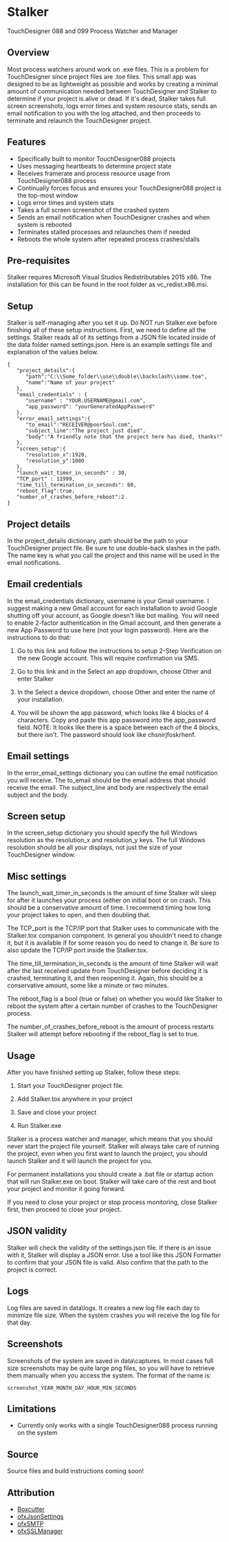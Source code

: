 # Stalker
TouchDesigner 088 and 099 Process Watcher and Manager

## Overview
Most process watchers around work on .exe files. This is a problem for TouchDesigner since project files are .toe files. This small app was designed to be as lightweight as possible and works by creating a minimal amount of communication needed between TouchDesigner and Stalker to determine if your project is alive or dead. If it's dead, Stalker takes full screen screenshots, logs error times and system resource stats, sends an email notification to you with the log attached, and then proceeds to terminate and relaunch the TouchDesigner project.

## Features
* Specifically built to monitor TouchDesigner088 projects
* Uses messaging heartbeats to determine project state
* Receives framerate and process resource usage from TouchDesigner088 process
* Continually forces focus and ensures your TouchDesigner088 project is the top-most window
* Logs error times and system stats
* Takes a full screen screenshot of the crashed system
* Sends an email notification when TouchDesigner crashes and when system is rebooted
* Terminates stalled processes and relaunches them if needed
* Reboots the whole system after repeated process crashes/stalls

## Pre-requisites
Stalker requires Microsoft Visual Studios Redistributables 2015 x86. The installation for this can be found in the root folder as vc_redist.x86.msi.

## Setup
Stalker is self-managing after you set it up. Do NOT run Stalker.exe before finishing all of these setup instructions.
First, we need to define all the settings. Stalker reads all of its settings from a JSON file located inside of the data folder named settings.json. Here is an example settings file and explanation of the values below.

```
{
   "project_details":{
      "path":"C:\\Some_folder\\use\\double\\backslash\\some.toe",
      "name":"Name of your project"
   },
   "email_credentials" : {
      "username" : "YOUR.USERNAME@gmail.com",
      "app_password": "yourGeneratedAppPassword"
   },
   "error_email_settings":{
      "to_email":"RECEIVER@poorSoul.com",
      "subject_line":"The project just died",
      "body":"A friendly note that the project here has died, thanks!"
   },
   "screen_setup":{
      "resolution_x":1920,
      "resolution_y":1080
   },
   "launch_wait_timer_in_seconds" : 30,
   "TCP_port" : 11999,
   "time_till_termination_in_seconds": 60,
   "reboot_flag":true,
   "number_of_crashes_before_reboot":2
}
```

## Project details
In the project_details dictionary, path should be the path to your TouchDesigner project file. Be sure to use double-back slashes in the path. The name key is what you call the project and this name will be used in the email notifications.

## Email credentials
In the email_credentials dictionary, username is your Gmail username. I suggest making a new Gmail account for each installation to avoid Google shutting off your account, as Google doesn't like bot mailing. You will need to enable 2-factor authentication in the Gmail account, and then generate a new App Password to use here (not your login password). Here are the instructions to do that:

1) Go to this link and follow the instructions to setup 2-Step Verification on the new Google account. This will require confirmation via SMS.

2) Go to this link and in the Select an app dropdown, choose Other and enter Stalker

3) In the Select a device dropdown, choose Other and enter the name of your installation.

4) You will be shown the app password, which looks like 4 blocks of 4 characters. Copy and paste this app password into the app_password field. NOTE: It looks like there is a space between each of the 4 blocks, but there isn't. The password should look like chsnirjfoskrhenf.

## Email settings
In the error_email_settings dictionary you can outline the email notification you will receive. The to_email should be the email address that should receive the email. The subject_line and body are respectively the email subject and the body.

## Screen setup
In the screen_setup dictionary you should specify the full Windows resolution as the resolution_x and resolution_y keys. The full Windows resolution should be all your displays, not just the size of your TouchDesigner window.

## Misc settings
The launch_wait_timer_in_seconds is the amount of time Stalker will sleep for after it launches your process (either on initial boot or on crash. This should be a conservative amount of time. I recommend timing how long your project takes to open, and then doubling that.


The TCP_port is the TCP/IP port that Stalker uses to communicate with the Stalker.tox companion component. In general you shouldn't need to change it, but it is available if for some reason you do need to change it. Be sure to also update the TCP/IP port inside the Stalker.tox.


The time_till_termination_in_seconds is the amount of time Stalker will wait after the last received update from TouchDesigner before deciding it is crashed, terminating it, and then reopening it. Again, this should be a conservative amount, some like a minute or two minutes.


The reboot_flag is a bool (true or false) on whether you would like Stalker to reboot the system after a certain number of crashes to the TouchDesigner process.


The number_of_crashes_before_reboot is the amount of process restarts Stalker will attempt before rebooting if the reboot_flag is set to true.


## Usage
After you have finished setting up Stalker, follow these steps: 

1) Start your TouchDesigner project file.

2) Add Stalker.tox anywhere in your project

3) Save and close your project

4) Run Stalker.exe


Stalker is a process watcher and manager, which means that you should never start the project file yourself. Stalker will always take care of running the project, even when you first want to launch the project, you should launch Stalker and it will launch the project for you.


For permanent installations you should create a .bat file or startup action that will run Stalker.exe on boot. Stalker will take care of the rest and boot your project and monitor it going forward.


If you need to close your project or stop process monitoring, close Stalker first, then proceed to close your project.

## JSON validity
Stalker will check the validity of the settings.json file. If there is an issue with it, Stalker will display a JSON error. Use a tool like this JSON Formatter to confirm that your JSON file is valid. Also confirm that the path to the project is correct.

## Logs
Log files are saved in data\logs. It creates a new log file each day to minimize file size. When the system crashes you will receive the log file for that day.

## Screenshots
Screenshots of the system are saved in data\captures. In most cases full size screenshots may be quite large png files, so you will have to retrieve them manually when you access the system. The format of the name is:

`screenshot_YEAR_MONTH_DAY_HOUR_MIN_SECONDS`

## Limitations
* Currently only works with a single TouchDesigner088 process running on the system

## Source
Source files and build instructions coming soon!

## Attribution
* [Boxcutter](https://github.com/mdrasmus/boxcutter)
* [ofxJsonSettings](https://github.com/mattfelsen/ofxJsonSettings)
* [ofxSMTP](https://github.com/bakercp/ofxSMTP)
* [ofxSSLManager](https://github.com/bakercp/ofxSSLManager)
